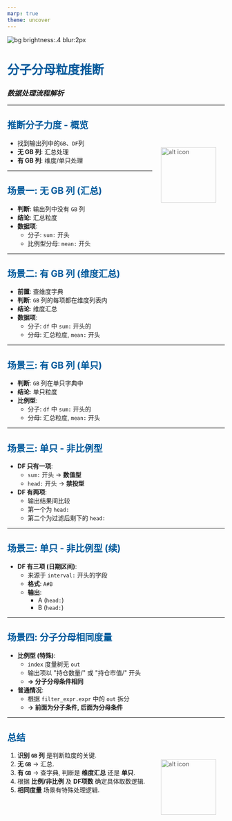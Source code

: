```yaml
---
marp: true
theme: uncover
---
```


<style>
h1, h2 {
  color: #005A9C; /* A nice blue color */
  text-shadow: 1px 1px 2px #fff;
}
img[alt~="icon"] {
    width: 128px;
    height: 128px;
    float: right;
    margin: 20px;
    opacity: 0.7;
}
</style>

![bg brightness:.4 blur:2px](https://source.unsplash.com/random/1920x1080?data,abstract,network)

# **分子分母粒度推断**
### *数据处理流程解析*

---

## 推断分子力度 - 概览

![alt icon](https://icongr.am/clarity/flow-chart.svg?size=128&color=005A9C)

- 找到输出列中的`GB`、`DF`列
- **无 GB 列**: 汇总处理
- **有 GB 列**: 维度/单只处理

---

## 场景一: 无 GB 列 (汇总)

- **判断**: 输出列中没有 `GB` 列
- **结论**: 汇总粒度
- **数据项**:
    - 分子: `sum:` 开头
    - 比例型分母: `mean:` 开头

---

## 场景二: 有 GB 列 (维度汇总)

- **前置**: 查维度字典
- **判断**: `GB` 列的每项都在维度列表内
- **结论**: 维度汇总
- **数据项**:
    - 分子: `df` 中 `sum:` 开头的
    - 分母: 汇总粒度, `mean:` 开头

---

## 场景三: 有 GB 列 (单只)

- **判断**: `GB` 列在单只字典中
- **结论**: 单只粒度
- **比例型**:
    - 分子: `df` 中 `sum:` 开头的
    - 分母: 汇总粒度, `mean:` 开头

---

## 场景三: 单只 - 非比例型

- **DF 只有一项**:
    - `sum:` 开头 -> **数值型**
    - `head:` 开头 -> **禁投型**
- **DF 有两项**:
    - 输出结果间比较
    - 第一个为 `head:`
    - 第二个为过滤后剩下的 `head:`

---

## 场景三: 单只 - 非比例型 (续)

- **DF 有三项 (日期区间)**:
    - 来源于 `interval:` 开头的字段
    - **格式**: `A#B`
    - **输出**:
        - A (`head:`)
        - B (`head:`)

---

## 场景四: 分子分母相同度量

- **比例型 (特殊)**:
    - `index` 度量树无 `out`
    - 输出项以 "持仓数量/" 或 "持仓市值/" 开头
    - **-> 分子分母条件相同**
- **普通情况**:
    - 根据 `filter_expr.expr` 中的 `out` 拆分
    - **-> 前面为分子条件, 后面为分母条件**

---

## 总结

![alt icon](https://icongr.am/clarity/check-list.svg?size=128&color=005A9C)

1.  **识别 `GB` 列** 是判断粒度的关键.
2.  **无 `GB`** -> 汇总.
3.  **有 `GB`** -> 查字典, 判断是 **维度汇总** 还是 **单只**.
4.  根据 **比例/非比例** 及 **DF项数** 确定具体取数逻辑.
5.  **相同度量** 场景有特殊处理逻辑.

